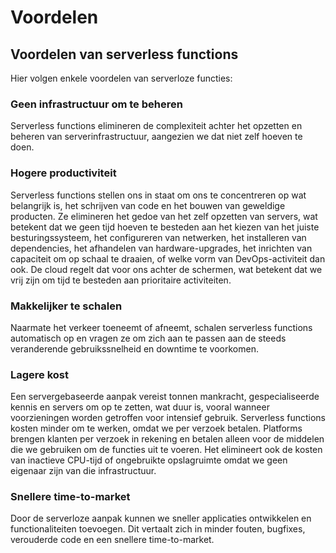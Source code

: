 # Voordelen

## Voordelen van serverless functions

Hier volgen enkele voordelen van serverloze functies:

### Geen infrastructuur om te beheren

Serverless functions elimineren de complexiteit achter het opzetten en beheren van serverinfrastructuur, aangezien we dat niet zelf hoeven te doen.

### Hogere productiviteit

Serverless functions stellen ons in staat om ons te concentreren op wat belangrijk is, het schrijven van code en het bouwen van geweldige producten. Ze elimineren het gedoe van het zelf opzetten van servers, wat betekent dat we geen tijd hoeven te besteden aan het kiezen van het juiste besturingssysteem, het configureren van netwerken, het installeren van dependencies, het afhandelen van hardware-upgrades, het inrichten van capaciteit om op schaal te draaien, of welke vorm van DevOps-activiteit dan ook. De cloud regelt dat voor ons achter de schermen, wat betekent dat we vrij zijn om tijd te besteden aan prioritaire activiteiten.

### Makkelijker te schalen

Naarmate het verkeer toeneemt of afneemt, schalen serverless functions automatisch op en vragen ze om zich aan te passen aan de steeds veranderende gebruikssnelheid en downtime te voorkomen.

### Lagere kost

Een servergebaseerde aanpak vereist tonnen mankracht, gespecialiseerde kennis en servers om op te zetten, wat duur is, vooral wanneer voorzieningen worden getroffen voor intensief gebruik. Serverless functions kosten minder om te werken, omdat we per verzoek betalen. Platforms brengen klanten per verzoek in rekening en betalen alleen voor de middelen die we gebruiken om de functies uit te voeren. Het elimineert ook de kosten van inactieve CPU-tijd of ongebruikte opslagruimte omdat we geen eigenaar zijn van die infrastructuur.

### Snellere time-to-market

Door de serverloze aanpak kunnen we sneller applicaties ontwikkelen en functionaliteiten toevoegen. Dit vertaalt zich in minder fouten, bugfixes, verouderde code en een snellere time-to-market.
